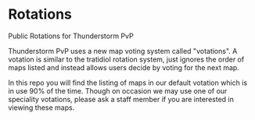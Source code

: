 # Rotations
Public Rotations for Thunderstorm PvP

Thunderstorm PvP uses a new map voting system called "votations". A votation is similar to the tratidiol rotation system, just ignores the order of maps listed and instead allows users decide by voting for the next map. 

In this repo you will find the listing of maps in our default votation which is in use 90% of the time. Though on occasion we may use one of our speciality votations, please ask a staff member if you are interested in viewing these maps. 

